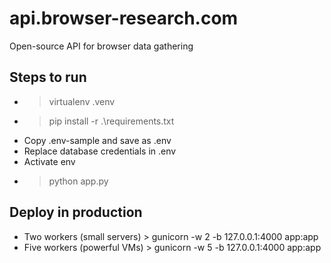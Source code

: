 # api.browser-research.com

Open-source API for browser data gathering

## Steps to run

- > virtualenv .venv
- > pip install -r .\requirements.txt
- Copy .env-sample and save as .env
- Replace database credentials in .env
- Activate env
- > python app.py

## Deploy in production
- Two workers (small servers) > gunicorn -w 2 -b 127.0.0.1:4000 app:app
- Five workers (powerful VMs) > gunicorn -w 5 -b 127.0.0.1:4000 app:app
